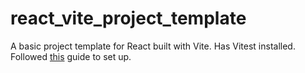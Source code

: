 # react_vite_project_template

A basic project template for React built with Vite. 
Has Vitest installed. 
Followed [this](https://dev.to/janoskocs/setting-up-a-react-project-using-vite-typescript-vitest-2gl2) guide to set up. 


